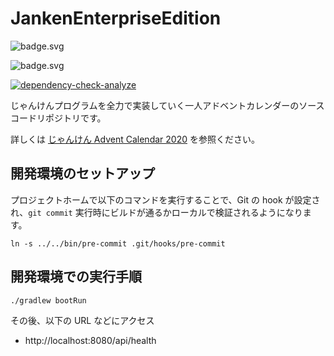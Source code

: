 # JankenEnterpriseEdition

![badge.svg](https://github.com/os1ma/JankenEnterpriseEdition/workflows/main/badge.svg)

![badge.svg](https://github.com/os1ma/JankenEnterpriseEdition/workflows/schedule/badge.svg)

[![dependency-check-analyze](https://github.com/os1ma/JankenEnterpriseEdition/actions/workflows/dependency-check-analyze.yaml/badge.svg)](https://github.com/os1ma/JankenEnterpriseEdition/actions/workflows/dependency-check-analyze.yaml)

じゃんけんプログラムを全力で実装していく一人アドベントカレンダーのソースコードリポジトリです。

詳しくは [じゃんけん Advent Calendar 2020](https://qiita.com/advent-calendar/2020/janken) を参照ください。

## 開発環境のセットアップ

プロジェクトホームで以下のコマンドを実行することで、Git の hook が設定され、`git commit` 実行時にビルドが通るかローカルで検証されるようになります。

```shell
ln -s ../../bin/pre-commit .git/hooks/pre-commit
```

## 開発環境での実行手順

```shell
./gradlew bootRun
```

その後、以下の URL などにアクセス

- http://localhost:8080/api/health
